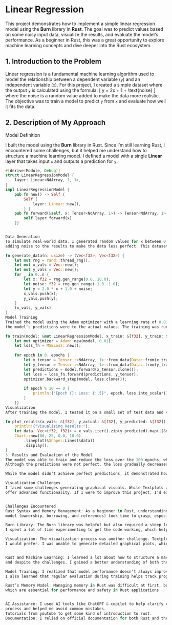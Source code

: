 # Linear Regression

This project demonstrates how to implement a simple linear regression model using the **Burn** library in **Rust**. The goal was to predict values based on some noisy 
input data, visualize the results, and evaluate the model's performance. As a beginner in Rust, this was a great opportunity to explore machine learning concepts and 
dive deeper into the Rust ecosystem.

## 1. Introduction to the Problem

Linear regression is a fundamental machine learning algorithm used to model the relationship between a dependent variable (`y`) and an independent variable (`x`). 
For this project, I created a simple dataset where the output `y` is calculated using the formula:
\[ y = 2x + 1 + \text{noise} \]
where the noise is a random value added to make the data more realistic. The objective was to train a model to predict `y` from `x` and evaluate how well it fits the data.

## 2. Description of My Approach

Model Definition

I built the model using the **Burn** library in Rust. Since I’m still learning Rust, I encountered some challenges, but it helped me understand how to structure a machine 
learning model. I defined a model with a single **Linear** layer that takes input `x` and outputs a prediction for `y`.

```rust
#[derive(Module, Debug)]
struct LinearRegressionModel {
    layer: Linear<NdArray, 1, 1>,
}
impl LinearRegressionModel {
    pub fn new() -> Self {
        Self {
            layer: Linear::new(),
        } }
    pub fn forward(&self, x: Tensor<NdArray, 1>) -> Tensor<NdArray, 1> {
        self.layer.forward(x)
    }}


Data Generation
To simulate real-world data, I generated random values for x between 0 and 10. I then calculated the output y using the formula mentioned earlier, 
adding noise to the results to make the data less perfect. This dataset of 100 points was used to train the model.

fn generate_data(n: usize) -> (Vec<f32>, Vec<f32>) {
    let mut rng = rand::thread_rng();
    let mut x_vals = Vec::new();
    let mut y_vals = Vec::new();
    for _ in 0..n {
        let x: f32 = rng.gen_range(0.0..10.0);
        let noise: f32 = rng.gen_range(-1.0..1.0);
        let y = 2.0 * x + 1.0 + noise;
        x_vals.push(x);
        y_vals.push(y);
    }
    (x_vals, y_vals)
}
Model Training
Trained the model using the Adam optimizer with a learning rate of 0.01, and I used MSE (Mean Squared Error) as the loss function to measure how close 
the model's predictions were to the actual values. The training was run for 100 epochs, and I printed the loss every 10 epochs to track the progress.

fn train(model: &mut LinearRegressionModel, x_train: &[f32], y_train: &[f32], epochs: usize) {
    let mut optimizer = Adam::new(model, 0.01);
    let loss_fn = MSELoss::new();
    
    for epoch in 0..epochs {
        let x_tensor = Tensor::<NdArray, 1>::from_data(Data::from(x_train.to_vec()));
        let y_tensor = Tensor::<NdArray, 1>::from_data(Data::from(y_train.to_vec()));
        let predictions = model.forward(x_tensor.clone());
        let loss = loss_fn.forward(predictions, y_tensor);
        optimizer.backward_step(model, loss.clone());
        
        if epoch % 10 == 0 {
            println!("Epoch {}: Loss: {:.5}", epoch, loss.into_scalar());
        }
    )}
Visualization
After training the model, I tested it on a small set of test data and visualized the results using the Textplots library. This allowed me to generate simple ASCII charts in the terminal to compare the actual and predicted values.

fn plot_results(x_vals: &[f32], y_actual: &[f32], y_predicted: &[f32]) {
    println!("Visualizing Results:");
    let data: Vec<(f32, f32)> = x_vals.iter().zip(y_predicted).map(|(&x, &y)| (x, y)).collect();
    Chart::new(80, 25, 0.0, 10.0)
        .lineplot(&Shape::Lines(&data))
        .display();
}
3. Results and Evaluation of the Model
The model was able to train and reduce the loss over the 100 epochs, which is expected in a well-functioning linear regression model. 
Although the predictions were not perfect, the loss gradually decreased, indicating that the model was improving over time.

While the model didn’t achieve perfect predictions, it demonstrated how linear regression works and provided useful feedback on how the model was learning.

Visualization Challenges
I faced some challenges generating graphical visuals. While Textplots allowed me to create basic terminal plots, the charts were relatively simple and didn’t 
offer advanced functionality. If I were to improve this project, I’d explore graphical libraries or export the data to external tools for more sophisticated visualizations.


Challenges Encountered
Rust Syntax and Memory Management: As a beginner in Rust, understanding the syntax and the ownership system was challenging. Rust's memory management 
model (ownership, borrowing, and references) took time to grasp, especially when working with tensors and complex data structures.

Burn Library: The Burn library was helpful but also required a steep learning curve. There weren’t many examples, and the documentation was not always clear. 
I spent a lot of time experimenting to get the code working, which helped me learn more about Rust in the process.

Visualization: The visualization process was another challenge. Textplots is useful for simple, text-based charts, but it doesn’t provide the level of detail 
I would prefer. I was unable to generate detailed graphical plots, which limited my ability to fully evaluate the model’s performance.


Rust and Machine Learning: I learned a lot about how to structure a machine learning model in Rust. It was my first time using a machine learning library in Rust, 
and despite the challenges, I gained a better understanding of both the language and the basic principles of machine learning.

Model Training: I realized that model performance doesn’t always improve quickly, and hyperparameter tuning plays a significant role in making models more accurate. 
I also learned that regular evaluation during training helps track progress.

Rust’s Memory Model: Managing memory in Rust was difficult at first, but I’ve become more comfortable with the concepts of ownership and borrowing, 
which are essential for performance and safety in Rust applications.


AI Assistance: I used AI tools like ChatGPT & copilot to help clarify concepts, debug code, and suggest improvements. This greatly accelerated my learning 
process and helped me avoid common mistakes.
Tutorials from youtube to get some kind of introduction to rust.
Documentation: I relied on official documentation for both Rust and the Burn library. These resources were indispensable in understanding how to use the tools effectively.

